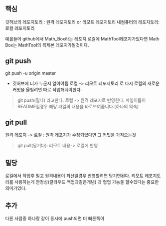 ## 핵심
깃허브의 레포지토리 : 원격 레포지토리 or 리모트 레포지토리
내컴퓨터의 레포지토리: 로컬 레포지토리

예를들어 github에서 Math_Box라는 레포지 로컬에 MathTool레포지가있다면
Math Box는 MathTool의 복제본 레포지가될것이다.

## git push
git push -u origin master
- 깃허브에 너가 누군지 알아야됨
 로컬 -> 리모트 레포지토리 로 다시 로컬의 새로운 커밋을 올릴려면 따로 작업해줘야한다.
> git push(밀다) 라고한다. 로컬 -> 원격 레포지로 반영한다.
> 파일이름이 README일경우 해당 파일의 내용을 바로보여줍니다.(하나의 약속)

## git pull
원격 레포지 -> 로컬 : 원격 레포지가 수정되었다면 그 커밋을 가져오는것
>git pull(당기다): 리모트 내용-> 로컬에 반영 

## 밀당
로컬에서 작업후 밀고 원격내용이 최신일경우 반영할려면 당기면된다.
리모트 레포지토리를 사용하는게 안정성(클라우드 백업과같은개념) 과 협업 가능을 할수있다는 중요한 의미가있다.

## 추가
다른 사람중 하나랑 같이 동시에 push되면 더 빠른쪽이 